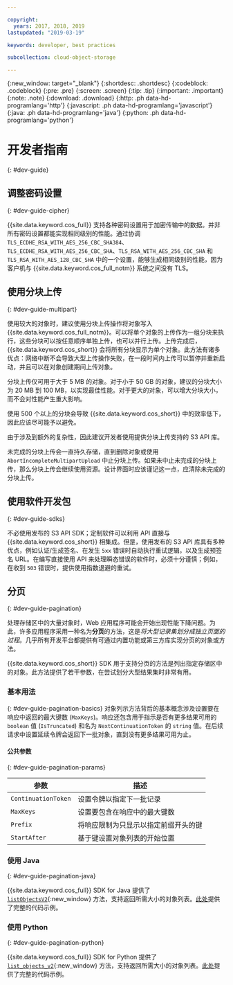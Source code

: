 ```yaml
---

copyright:
  years: 2017, 2018, 2019
lastupdated: "2019-03-19"

keywords: developer, best practices

subcollection: cloud-object-storage

---
```

{:new_window: target="_blank"}
{:shortdesc: .shortdesc}
{:codeblock: .codeblock}
{:pre: .pre}
{:screen: .screen}
{:tip: .tip}
{:important: .important}
{:note: .note}
{:download: .download} 
{:http: .ph data-hd-programlang='http'} 
{:javascript: .ph data-hd-programlang='javascript'} 
{:java: .ph data-hd-programlang='java'} 
{:python: .ph data-hd-programlang='python'}

# 开发者指南
{: #dev-guide}

## 调整密码设置
{: #dev-guide-cipher}

{{site.data.keyword.cos_full}} 支持各种密码设置用于加密传输中的数据。并非所有密码设置都能实现相同级别的性能。通过协调 `TLS_ECDHE_RSA_WITH_AES_256_CBC_SHA384`、`TLS_ECDHE_RSA_WITH_AES_256_CBC_SHA`、`TLS_RSA_WITH_AES_256_CBC_SHA` 和 `TLS_RSA_WITH_AES_128_CBC_SHA` 中的一个设置，能够生成相同级别的性能，因为客户机与 {{site.data.keyword.cos_full_notm}} 系统之间没有 TLS。

## 使用分块上传
{: #dev-guide-multipart}

使用较大的对象时，建议使用分块上传操作将对象写入 {{site.data.keyword.cos_full_notm}}。可以将单个对象的上传作为一组分块来执行，这些分块可以按任意顺序单独上传，也可以并行上传。上传完成后，{{site.data.keyword.cos_short}} 会将所有分块显示为单个对象。此方法有诸多优点：网络中断不会导致大型上传操作失败，在一段时间内上传可以暂停并重新启动，并且可以在对象创建期间上传对象。

分块上传仅可用于大于 5 MB 的对象。对于小于 50 GB 的对象，建议的分块大小为 20 MB 到 100 MB，以实现最佳性能。对于更大的对象，可以增大分块大小，而不会对性能产生重大影响。

使用 500 个以上的分块会导致 {{site.data.keyword.cos_short}} 中的效率低下，因此应该尽可能予以避免。


由于涉及到额外的复杂性，因此建议开发者使用提供分块上传支持的 S3 API 库。

未完成的分块上传会一直持久存储，直到删除对象或使用 `AbortIncompleteMultipartUpload` 中止分块上传。如果未中止未完成的分块上传，那么分块上传会继续使用资源。设计界面时应该谨记这一点，应清除未完成的分块上传。


## 使用软件开发包
{: #dev-guide-sdks}

不必使用发布的 S3 API SDK；定制软件可以利用 API 直接与 {{site.data.keyword.cos_short}} 相集成。但是，使用发布的 S3 API 库具有多种优点，例如认证/生成签名、在发生 `5xx` 错误时自动执行重试逻辑，以及生成预签名 URL。在编写直接使用 API 来处理瞬态错误的软件时，必须十分谨慎；例如，在收到 `503` 错误时，提供使用指数退避的重试。

## 分页
{: #dev-guide-pagination}

处理存储区中的大量对象时，Web 应用程序可能会开始出现性能下降问题。为此，许多应用程序采用一种名为**分页**的方法，这是*将大型记录集划分成独立页面的过程*。几乎所有开发平台都提供有可通过内置功能或第三方库实现分页的对象或方法。

{{site.data.keyword.cos_short}} SDK 用于支持分页的方法是列出指定存储区中的对象。此方法提供了若干参数，在尝试划分大型结果集时非常有用。

### 基本用法
{: #dev-guide-pagination-basics}
对象列示方法背后的基本概念涉及设置要在响应中返回的最大键数 (`MaxKeys`)。响应还包含用于指示是否有更多结果可用的 `boolean` 值 (`IsTruncated`) 和名为 `NextContinuationToken` 的 `string` 值。在后续请求中设置延续令牌会返回下一批对象，直到没有更多结果可用为止。

#### 公共参数
{: #dev-guide-pagination-params}

|参数|描述|
|---|---|
|`ContinuationToken`|设置令牌以指定下一批记录|
|`MaxKeys`|设置要包含在响应中的最大键数|
|`Prefix`|将响应限制为只显示以指定前缀开头的键|
|`StartAfter`|基于键设置对象列表的开始位置|

### 使用 Java
{: #dev-guide-pagination-java}

{{site.data.keyword.cos_full}} SDK for Java 提供了 [`listObjectsV2`](https://ibm.github.io/ibm-cos-sdk-java/com/ibm/cloud/objectstorage/services/s3/AmazonS3.html#listObjectsV2-com.ibm.cloud.objectstorage.services.s3.model.ListObjectsV2Request-){:new_window} 方法，支持返回所需大小的对象列表。[此处](/docs/services/cloud-object-storage/libraries?topic=cloud-object-storage-java#list-objects-v2)提供了完整的代码示例。

### 使用 Python
{: #dev-guide-pagination-python}

{{site.data.keyword.cos_full}} SDK for Python 提供了 [`list_objects_v2`](https://ibm.github.io/ibm-cos-sdk-python/reference/services/s3.html#S3.Client.list_objects_v2){:new_window} 方法，支持返回所需大小的对象列表。[此处](/docs/services/cloud-object-storage/libraries?topic=cloud-object-storage-python#list-objects-v2)提供了完整的代码示例。
